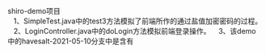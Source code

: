 shiro-demo项目  
  &nbsp;&nbsp;&nbsp;1、SimpleTest.java中的test3方法模拟了前端所作的通过盐值加密密码的过程。  
  &nbsp;&nbsp;&nbsp;2、LoginController.java中的doLogin方法模拟前端登录操作。
  &nbsp;&nbsp;&nbsp;3、该demo中的havesalt-2021-05-10分支中是含有